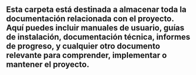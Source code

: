 ## Esta carpeta está destinada a almacenar toda la documentación relacionada con el proyecto. Aquí puedes incluir manuales de usuario, guías de instalación, documentación técnica, informes de progreso, y cualquier otro documento relevante para comprender, implementar o mantener el proyecto.

